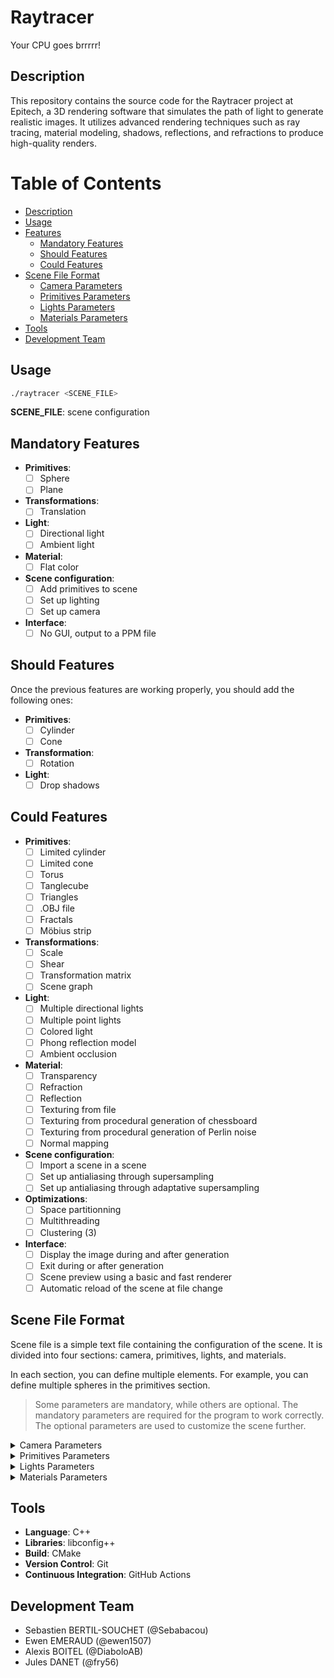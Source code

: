 # Raytracer

Your CPU goes brrrrr!

## Description
This repository contains the source code for the Raytracer project at Epitech, a 3D rendering software that simulates the path of light to generate realistic images. It utilizes advanced rendering techniques such as ray tracing, material modeling, shadows, reflections, and refractions to produce high-quality renders.

# Table of Contents

- [Description](#Description)
- [Usage](#Usage)
- [Features](#Features)
    - [Mandatory Features](#Mandatory-Features)
    - [Should Features](#Should-Features)
    - [Could Features](#Could-Features)
- [Scene File Format](#scene-file-format)
  - [Camera Parameters](#camera-parameters)
  - [Primitives Parameters](#primitives-parameters)
  - [Lights Parameters](#lights-parameters)
  - [Materials Parameters](#materials-parameters)
- [Tools](#tools)
- [Development Team](#development-team)

## Usage
```bash
./raytracer <SCENE_FILE>
```

**SCENE_FILE**: scene configuration

## Mandatory Features
- **Primitives**:
    - [ ] Sphere
    - [ ] Plane
- **Transformations**:
    - [ ] Translation
- **Light**:
    - [ ] Directional light
    - [ ] Ambient light
- **Material**:
    - [ ] Flat color
- **Scene configuration**:
    - [ ] Add primitives to scene
    - [ ] Set up lighting
    - [ ] Set up camera
- **Interface**:
    - [ ] No GUI, output to a PPM file

## Should Features
Once the previous features are working properly, you should add the following ones:
- **Primitives**:
    - [ ] Cylinder
    - [ ] Cone
- **Transformation**:
    -  [ ] Rotation
- **Light**:
    - [ ] Drop shadows

## Could Features
- **Primitives**:
    - [ ] Limited cylinder 
    - [ ] Limited cone 
    - [ ] Torus 
    - [ ] Tanglecube 
    - [ ] Triangles 
    - [ ] .OBJ file 
    - [ ] Fractals 
    - [ ] Möbius strip 
- **Transformations**:
    - [ ] Scale 
    - [ ] Shear 
    - [ ] Transformation matrix 
    - [ ] Scene graph 
- **Light**:
    - [ ] Multiple directional lights 
    - [ ] Multiple point lights 
    - [ ] Colored light 
    - [ ] Phong reflection model 
    - [ ] Ambient occlusion 
- **Material**:
    - [ ] Transparency 
    - [ ] Refraction 
    - [ ] Reflection 
    - [ ] Texturing from file 
    - [ ] Texturing from procedural generation of chessboard 
    - [ ] Texturing from procedural generation of Perlin noise 
    - [ ] Normal mapping 
- **Scene configuration**:
    - [ ] Import a scene in a scene 
    - [ ] Set up antialiasing through supersampling 
    - [ ] Set up antialiasing through adaptative supersampling 
- **Optimizations**:
    - [ ] Space partitionning 
    - [ ] Multithreading 
    - [ ] Clustering (3)
- **Interface**:
    - [ ] Display the image during and after generation 
    - [ ] Exit during or after generation 
    - [ ] Scene preview using a basic and fast renderer 
    - [ ] Automatic reload of the scene at file change 

## Scene File Format
Scene file is a simple text file containing the configuration of the scene. It is divided into four sections: camera, primitives, lights, and materials.

In each section, you can define multiple elements. For example, you can define multiple spheres in the primitives section.

> Some parameters are mandatory, while others are optional. The mandatory parameters are required for the program to work correctly. The optional parameters are used to customize the scene further.
<details>
  <summary>Camera Parameters</summary>

- **fieldOfView**: Field of view of the camera
- **resolution_width**: Width of the image
- **resolution_height**: Height of the image
- **position_x**: X position of the camera
- **position_y**: Y position of the camera
- **position_z**: Z position of the camera
- **rotation_x**: X rotation of the camera
- **rotation_y**: Y rotation of the camera
- **rotation_z**: Z rotation of the camera
_Exemple:_
```cpp
camera :
{
    cameras = (
        { fieldOfView = 72.0; resolution_width = 1920; resolution_height = 1080; position_x = 0; position_y = -100; position_z = 20; rotation_x = 0; rotation_y = 0; rotation_z = 0; }
    );
};
```
</details>

<details>
  <summary>Primitives Parameters</summary>

Depending on the type of primitive, the parameters will change. Here some examples:
- **Sphere**:
    - **x**: X position of the sphere
    - **y**: Y position of the sphere
    - **z**: Z position of the sphere
    - **r**: Radius of the sphere
    - **color_r**: Red color of the sphere
    - **color_g**: Green color of the sphere
    - **color_b**: Blue color of the sphere
- **Plane**:
  - **axis**: Axis of the plane (X, Y, Z)
  - **position**: Position of the plane
  - **color_r**: Red color of the plane
  - **color_g**: Green color of the plane
  - **color_b**: Blue color of the plane

_Exemple:_
```cpp
primitives :
{
    spheres = (
        { x = 60; y = 5; z = 40; r = 25; color_r = 255; color_g = 64; color_b = 64; },
        { x = -40; y = 20; z = -10; r = 35; color_r = 64; color_g = 255; color_b = 64; }
    );

    planes = (
        { axis = "Z"; position = -20; color_r = 64; color_g = 64; color_b = 255; }
    );
};
```
</details>

<details>
  <summary>Lights Parameters</summary>

- **ambient**: Ambient light intensity
- **diffuse**: Diffuse light intensity
- **point_x**: X position of the point light
- **point_y**: Y position of the point light
- **point_z**: Z position of the point light
</details>

<details>
  <summary>Materials Parameters</summary>

- **name**: Name of the material
- **ambient**: Ambient light intensity of the material
- **diffuse**: Diffuse light intensity of the material
- **specular**: Specular light intensity of the material
- **shininess**: Shininess of the material
- **reflection**: Reflection intensity of the material
- **refraction**: Refraction intensity of the material
- **transparency**: Transparency intensity of the material
</details>

## Tools
- **Language**: C++
- **Libraries**: libconfig++
- **Build**: CMake
- **Version Control**: Git
- **Continuous Integration**: GitHub Actions

## Development Team
- Sebastien BERTIL-SOUCHET (@Sebabacou)
- Ewen EMERAUD (@ewen1507)
- Alexis BOITEL (@DiaboloAB)
- Jules DANET (@fry56)

